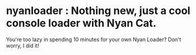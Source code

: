 nyanloader : Nothing new, just a cool console loader with Nyan Cat.
==========

You're too lazy in spending 10 minutes for your own Nyan Loader?
Don't worry, I did it!

